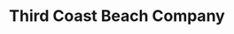 ---
title: "Third Coast Beach Company"
url: /corpus-christi/third-coast-beach-company/
shop: Andenken
---